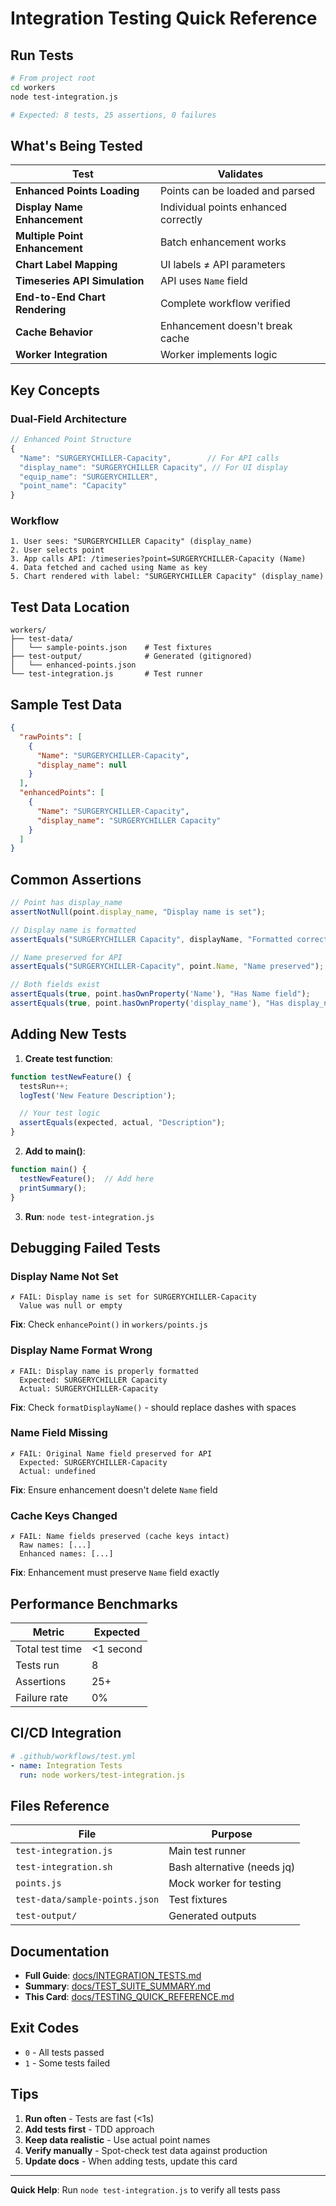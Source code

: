 # Integration Testing Quick Reference

## Run Tests

```bash
# From project root
cd workers
node test-integration.js

# Expected: 8 tests, 25 assertions, 0 failures
```

## What's Being Tested

| Test | Validates |
|------|-----------|
| **Enhanced Points Loading** | Points can be loaded and parsed |
| **Display Name Enhancement** | Individual points enhanced correctly |
| **Multiple Point Enhancement** | Batch enhancement works |
| **Chart Label Mapping** | UI labels ≠ API parameters |
| **Timeseries API Simulation** | API uses `Name` field |
| **End-to-End Chart Rendering** | Complete workflow verified |
| **Cache Behavior** | Enhancement doesn't break cache |
| **Worker Integration** | Worker implements logic |

## Key Concepts

### Dual-Field Architecture

```javascript
// Enhanced Point Structure
{
  "Name": "SURGERYCHILLER-Capacity",        // For API calls
  "display_name": "SURGERYCHILLER Capacity", // For UI display
  "equip_name": "SURGERYCHILLER",
  "point_name": "Capacity"
}
```

### Workflow

```
1. User sees: "SURGERYCHILLER Capacity" (display_name)
2. User selects point
3. App calls API: /timeseries?point=SURGERYCHILLER-Capacity (Name)
4. Data fetched and cached using Name as key
5. Chart rendered with label: "SURGERYCHILLER Capacity" (display_name)
```

## Test Data Location

```
workers/
├── test-data/
│   └── sample-points.json    # Test fixtures
├── test-output/              # Generated (gitignored)
│   └── enhanced-points.json
└── test-integration.js       # Test runner
```

## Sample Test Data

```json
{
  "rawPoints": [
    {
      "Name": "SURGERYCHILLER-Capacity",
      "display_name": null
    }
  ],
  "enhancedPoints": [
    {
      "Name": "SURGERYCHILLER-Capacity",
      "display_name": "SURGERYCHILLER Capacity"
    }
  ]
}
```

## Common Assertions

```javascript
// Point has display_name
assertNotNull(point.display_name, "Display name is set");

// Display name is formatted
assertEquals("SURGERYCHILLER Capacity", displayName, "Formatted correctly");

// Name preserved for API
assertEquals("SURGERYCHILLER-Capacity", point.Name, "Name preserved");

// Both fields exist
assertEquals(true, point.hasOwnProperty('Name'), "Has Name field");
assertEquals(true, point.hasOwnProperty('display_name'), "Has display_name field");
```

## Adding New Tests

1. **Create test function**:
```javascript
function testNewFeature() {
  testsRun++;
  logTest('New Feature Description');

  // Your test logic
  assertEquals(expected, actual, "Description");
}
```

2. **Add to main()**:
```javascript
function main() {
  testNewFeature();  // Add here
  printSummary();
}
```

3. **Run**: `node test-integration.js`

## Debugging Failed Tests

### Display Name Not Set

```
✗ FAIL: Display name is set for SURGERYCHILLER-Capacity
  Value was null or empty
```

**Fix**: Check `enhancePoint()` in `workers/points.js`

### Display Name Format Wrong

```
✗ FAIL: Display name is properly formatted
  Expected: SURGERYCHILLER Capacity
  Actual: SURGERYCHILLER-Capacity
```

**Fix**: Check `formatDisplayName()` - should replace dashes with spaces

### Name Field Missing

```
✗ FAIL: Original Name field preserved for API
  Expected: SURGERYCHILLER-Capacity
  Actual: undefined
```

**Fix**: Ensure enhancement doesn't delete `Name` field

### Cache Keys Changed

```
✗ FAIL: Name fields preserved (cache keys intact)
  Raw names: [...]
  Enhanced names: [...]
```

**Fix**: Enhancement must preserve `Name` field exactly

## Performance Benchmarks

| Metric | Expected |
|--------|----------|
| Total test time | <1 second |
| Tests run | 8 |
| Assertions | 25+ |
| Failure rate | 0% |

## CI/CD Integration

```yaml
# .github/workflows/test.yml
- name: Integration Tests
  run: node workers/test-integration.js
```

## Files Reference

| File | Purpose |
|------|---------|
| `test-integration.js` | Main test runner |
| `test-integration.sh` | Bash alternative (needs jq) |
| `points.js` | Mock worker for testing |
| `test-data/sample-points.json` | Test fixtures |
| `test-output/` | Generated outputs |

## Documentation

- **Full Guide**: [docs/INTEGRATION_TESTS.md](./INTEGRATION_TESTS.md)
- **Summary**: [docs/TEST_SUITE_SUMMARY.md](./TEST_SUITE_SUMMARY.md)
- **This Card**: [docs/TESTING_QUICK_REFERENCE.md](./TESTING_QUICK_REFERENCE.md)

## Exit Codes

- `0` - All tests passed
- `1` - Some tests failed

## Tips

1. **Run often** - Tests are fast (<1s)
2. **Add tests first** - TDD approach
3. **Keep data realistic** - Use actual point names
4. **Verify manually** - Spot-check test data against production
5. **Update docs** - When adding tests, update this card

---

**Quick Help**: Run `node test-integration.js` to verify all tests pass
